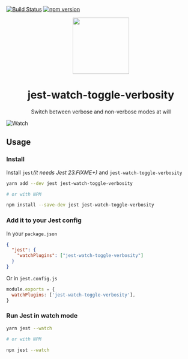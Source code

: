 [![Build Status](https://travis-ci.org/jest-community/jest-watch-toggle-verbosity.svg?branch=master)](https://travis-ci.org/jest-community/jest-watch-toggle-verbosity) [![npm version](https://badge.fury.io/js/jest-watch-toggle-verbosity.svg)](https://badge.fury.io/js/jest-watch-toggle-verbosity)

<div align="center">
  <a href="https://facebook.github.io/jest/">
    <img width="150" height="150" vspace="" hspace="25" src="https://cdn.worldvectorlogo.com/logos/jest.svg">
  </a>
  <h1>jest-watch-toggle-verbosity</h1>
  <p>Switch between verbose and non-verbose modes at will</p>
</div>

![Watch](FIXME:GIF)

## Usage

### Install

Install `jest`_(it needs Jest 23.FIXME+)_ and `jest-watch-toggle-verbosity`

```bash
yarn add --dev jest jest-watch-toggle-verbosity

# or with NPM

npm install --save-dev jest jest-watch-toggle-verbosity
```

### Add it to your Jest config

In your `package.json`

```json
{
  "jest": {
    "watchPlugins": ["jest-watch-toggle-verbosity"]
  }
}
```

Or in `jest.config.js`

```js
module.exports = {
  watchPlugins: ['jest-watch-toggle-verbosity'],
}
```

### Run Jest in watch mode

```bash
yarn jest --watch

# or with NPM

npx jest --watch
```
